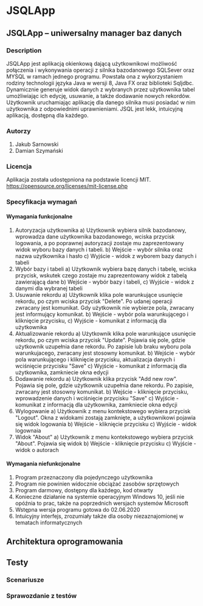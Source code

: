 # JSQLApp
## JSQLApp – uniwersalny manager baz danych
### Description
JSQLApp jest aplikacją okienkową dającą użytkownikowi możliwość połączenia i wykonywania operacji z silnika bazodanowego SQLSever oraz MYSQL w ramach jednego programu. Powstała ona z wykorzystaniem rodziny technologii języka Java w wersji 8, Java FX oraz biblioteki Sqljdbc. Dynamicznie generuje widok danych z wybranych przez użytkownika tabel umożliwiając ich edycję, usuwanie, a także dodawanie nowych rekordów. Użytkownik uruchamiając aplikację dla danego silnika musi posiadać w nim użytkownika z odpowiednimi uprawnieniami. JSQL jest lekk, intuicyjną aplikacją, dostępną dla każdego.  
### Autorzy
1. Jakub Sarnowski
2. Damian Szymański
### Licencja
Aplikacja została udostępniona na podstawie licencji MIT.
https://opensource.org/licenses/mit-license.php
### Specyfikacja wymagań
#### Wymagania funkcjonalne
1. Autoryzacja użytkownika
   a) Użytkownik wybiera silnik bazodanowy, wprowadza dane użytkownika bazodanowego, wciska przycisk logowania, a po poprawnej autoryzacji zostaje mu zaprezentowany widok wyboru bazy danych i tabeli.
   b) Wejście - wybór silnika oraz nazwa użytkownika i hasło
   c) Wyjście - widok z wyborem bazy danych i tabeli
2. Wybór bazy i tabeli
   a) Użytkownik wybiera bazę danych i tabelę, wciska przycisk, wskutek czego zostaje mu zaprezentowany widok z tabelą zawierającą dane
   b) Wejście - wybór bazy i tabeli, 
   c) Wyjście - widok z danymi dla wybranej tabeli
3. Usuwanie rekordu
   a) Użytkownik klika pole warunkujące usunięcie rekordu, po czym wciska przycisk "Delete". Po udanej operacji zwracany jest komunikat. Gdy użytkownik nie wybierze pola, zwracany jest informujący komunikat.
   b) Wejście - wybór pola warunkującego i kliknięcie przycisku, 
   c) Wyjście - komunikat z informacją dla użytkownika
4.  Aktualizowanie rekordu
   a) Użytkownik klika pole warunkujące usunięcie rekordu, po czym wciska przycisk "Update". Pojawia się pole, gdzie użytkownik uzupełnia dane rekordu. Po zapisie lub braku wyboru pola warunkujacego, zwracany jest stosowny komunikat.
   b) Wejście - wybór pola warunkującego i kliknięcie przycisku, aktualizacja danych i wciśnięcie przycisku "Save" 
   c) Wyjście - komunikat z informacją dla użytkownika, zamkniecie okna edycji 
5.  Dodawanie rekordu
   a) Użytkownik klika przycisk "Add new row". Pojawia się pole, gdzie użytkownik uzupełnia dane rekordu. Po zapisie, zwracany jest stosowny komunikat.
   b) Wejście - kliknięcie przycisku, wprowadzenie danych i wciśnięcie przycisku "Save" 
   c) Wyjście - komunikat z informacją dla użytkownika, zamkniecie okna edycji 
6. Wylogowanie
   a) Użytkownik z menu kontekstowego wybiera przycisk "Logout". Okna z widokami zostają zamknięte, a użytkownikowi pojawia się widok logowania
   b) Wejście - kliknięcie przycisku
   c) Wyjście - widok logownaia
7. Widok "About"
   a) Użytkownik z menu kontekstowego wybiera przycisk "About". Pojawia się widok 
   b) Wejście - kliknięcie przycisku
   c) Wyjście - widok o autorach
   
#### Wymagania niefunkcjonalne
1. Program przeznaczony dla pojedynczego użytkownika
2. Program nie powinien widocznie obciążać zasobów sprzętowych
3. Program darmowy, dostępny dla każdego, kod otwarty
4. Konieczne działanie na systemie operacyjnym Windows 10, jeśli nie opóźnia to prac, także na poprzednich wersjach systemów Microsoft
5. Wstępna wersja programu gotowa do 02.06.2020
6. Intuicyjny interfejs, zrozumiały także dla osoby niezaznajomionej w tematach informatycznych
## Architektura oprogramowania

## Testy
### Scenariusze
### Sprawozdanie z testów
